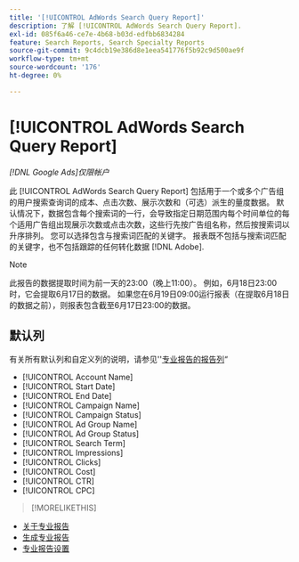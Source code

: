 ```yaml
---
title: '[!UICONTROL AdWords Search Query Report]'
description: 了解 [!UICONTROL AdWords Search Query Report].
exl-id: 085f6a46-ce7e-4b68-b03d-edfbb6834284
feature: Search Reports, Search Specialty Reports
source-git-commit: 9c4dcb19e386d8e1eea541776f5b92c9d500ae9f
workflow-type: tm+mt
source-wordcount: '176'
ht-degree: 0%

---
```


# [!UICONTROL AdWords Search Query Report]

*[!DNL Google Ads]仅限帐户*

此 [!UICONTROL AdWords Search Query Report] 包括用于一个或多个广告组的用户搜索查询词的成本、点击次数、展示次数和（可选）派生的量度数据。 默认情况下，数据包含每个搜索词的一行，会导致指定日期范围内每个时间单位的每个适用广告组出现展示次数或点击次数，这些行先按广告组名称，然后按搜索词以升序排列。 您可以选择包含与搜索词匹配的关键字。 报表既不包括与搜索词匹配的关键字，也不包括跟踪的任何转化数据 [!DNL Adobe].

>[!NOTE]
>
>此报告的数据提取时间为前一天的23:00（晚上11:00）。 例如，6月18日23:00时，它会提取6月17日的数据。 如果您在6月19日09:00运行报表（在提取6月18日的数据之前），则报表包含截至6月17日23:00的数据。

## 默认列

有关所有默认列和自定义列的说明，请参见&#39;&#39;[专业报告的报告列](specialty-report-columns.md)“

* [!UICONTROL Account Name]
* [!UICONTROL Start Date]
* [!UICONTROL End Date]
* [!UICONTROL Campaign Name]
* [!UICONTROL Campaign Status]
* [!UICONTROL Ad Group Name]
* [!UICONTROL Ad Group Status]
* [!UICONTROL Search Term]
* [!UICONTROL Impressions]
* [!UICONTROL Clicks]
* [!UICONTROL Cost]
* [!UICONTROL CTR]
* [!UICONTROL CPC]

>[!MORELIKETHIS]
>
* [关于专业报告](specialty-report-about.md)
* [生成专业报告](specialty-report-generate.md)
* [专业报告设置](specialty-report-settings.md)
